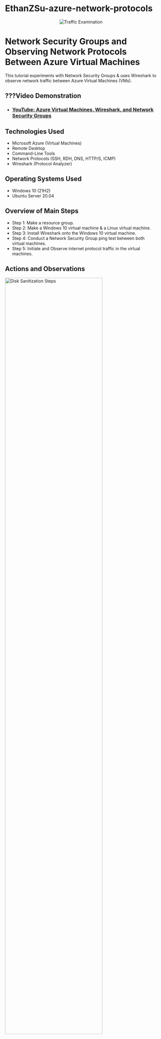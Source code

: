 # EthanZSu-azure-network-protocols

<p align="center">
<img src="https://i.imgur.com/7Go3II0.png" alt="Traffic Examination"/>
</p>

<h1>Network Security Groups and Observing Network Protocols Between Azure Virtual Machines</h1>
This tutorial experiments with Network Security Groups & uses Wireshark to observe network traffic between Azure Virtual Machines (VMs). <br />


<h2>???Video Demonstration</h2>

- ### [YouTube: Azure Virtual Machines, Wireshark, and Network Security Groups](https://www.youtube.com)

<h2>Technologies Used</h2>

- Microsoft Azure (Virtual Machines)
- Remote Desktop
- Command-Line Tools
- Network Protocols (SSH, RDH, DNS, HTTP/S, ICMP)
- Wireshark (Protocol Analyzer)

<h2>Operating Systems Used </h2>

- Windows 10 (21H2)
- Ubuntu Server 20.04

<h2>Overview of Main Steps</h2>

- Step 1: Make a resource group.
- Step 2: Make a Windows 10 virtual machine & a Linux virtual machine.
- Step 3: Install Wireshark onto the Windows 10 virtual machine.
- Step 4: Conduct a Network Security Group ping test between both virtual machines.
- Step 5: Initiate and Observe internet protocol traffic in the virtual machines.

<h2>Actions and Observations</h2>

<p>
<img src="https://github.com/EthanZSu/EthanZSu-azure-network-protocols/assets/168872181/6c31fed9-4ab9-4795-816f-13edd6838d8e" height="80%" width="80%" alt="Disk Sanitization Steps"/>
</p>
<p>
First, a new resource group must be made where the virtual machines will be placed  in.
  <br />
In the top search bar search: resource group and then in top left click "create".
  <br />
  <br />
Name the new resource group.
  <br />
Also select which subscription account to place the resource group under.
  <br />
And pick which geographic region you want the resource group in.
  <br />
  <br />
Then create the resource group.
</p>
<br />



<p>
<img src="https://github.com/EthanZSu/EthanZSu-azure-network-protocols/assets/168872181/8c1adcb6-557f-4cd4-8a9a-786b3b190ebb" height="80%" width="80%" alt="Disk Sanitization Steps"/>
</p>
<p>
In the top search bar search: virtual machines, then click "create", then "Azure Virtual Machine".
  <br />
  <br />
For the 1st virtual machine: Select a subsciption account, the resource group just made, & the geographic region you want the VM in.
  <br />
Name this 1st VM.
  <br />
The above redundancy & security settings will suffice.
  <br />
The image (VM's operating system) will be Windows 10 Pro, ver. 22H2
  <br />
VM architecture x64 will suffice.
</p>
<br />



<p>
<img src="https://github.com/EthanZSu/EthanZSu-azure-network-protocols/assets/168872181/29c94b50-3323-4cd5-8cb1-0155d9b5374a" height="80%" width="80%" alt="Disk Sanitization Steps"/>
</p>
<p>
Select size "2 vcpus" (2 virtual CPU's).
  <br />
Set up administrator account info for the VM: the username & password.
  <br />
Public inbound ports must allow selected ports, and allow RDP 3389 (for remote desktop to the VM).
  <br />
Scroll down & confirm you have the appropriate Windows 10/11 license.
</p>
<br />



<p>
<img src="https://github.com/EthanZSu/EthanZSu-azure-network-protocols/assets/168872181/05628e00-4509-44f8-b883-f91b1bb2397c" height="80%" width="80%" alt="Disk Sanitization Steps"/>
</p>
<p>
At the bottom click Next:Disks, then at the bottom again, click Next:Networking.
  <br />
  <br />
For this 1st VM, the virtual network, subnet, & public IP will be automatically made.
  <br />
For the NIC network security group select "basic".
  <br />
Public inbound ports must allow selected ports, and allow RDP 3389 (for remote desktop to the VM).
  <br />
Scrolling down, enable accelerated networking & select no load balancing.
  <br />
  <br />
Finally, Create this 1st VM.
  <br />
Note that Azure may take 5 minutes to deploy the VM.
</p>
<br />



<p>
<img src="https://github.com/EthanZSu/EthanZSu-azure-network-protocols/assets/168872181/fac7bc91-962a-4eb1-8841-48925ad1dd57" height="80%" width="80%" alt="Disk Sanitization Steps"/>
</p>
<p>
You must wait ~5 minutes before making the 2nd VM (so the 2nd VM can be placed in the same network as the 1st).
  <br />
In the top search bar search: virtual machines, then in top left click "create", then "Azure Virtual Machine".
  <br />
  <br />
For this 2nd virtual machine: the subsciption account, resource group, & the geographic region should match the 1st VM's.
  <br />
Name this 2st VM.
  <br />
The above redundancy & security settings will suffice.
  <br />
The image (VM's operating system) will be Ubuntu Server 20.04
  <br />
VM architecture x64 will suffice.
</p>
<br />



<p>
<img src="https://github.com/EthanZSu/EthanZSu-azure-network-protocols/assets/168872181/e0193885-d8d3-4c77-82c5-de369e06e15a" height="80%" width="80%" alt="Disk Sanitization Steps"/>
</p>
<p>
Select size "2 vcpus" (2 virtual CPU's).
  <br />
Select authentication type: password.
  <br />
Set up administrator account info for the VM: the username & password.
  <br />
Public inbound ports must allow selected ports, and allow SSH 22 (for typing a remote command line to the VM).
</p>
<br />



<p>
<img src="https://github.com/EthanZSu/EthanZSu-azure-network-protocols/assets/168872181/9e8e0693-636f-420e-aaa5-267d2e9f8f39" height="80%" width="80%" alt="Disk Sanitization Steps"/>
</p>
At the bottom click Next:Disks, then at the bottom again, click Next:Networking.
  <br />
  <br />
For the 2nd VM, the virtual network must match the 1st VM's.
  <br />
The subnet, & public IP will be automatically made.
  <br />
For the NIC network security group select "basic".
  <br />
Public inbound ports must allow selected ports, and allow SSH 22 (for typing a remote command line to the VM).
  <br />
Scrolling down, enable accelerated networking & select no load balancing.
  <br />
  <br />
Finally, Create this 2nd VM.
  <br />
Note that Azure may take 5 minutes to deploy the VM.
<p>
  <br />


<p>
<img src="https://github.com/EthanZSu/EthanZSu-azure-network-protocols/assets/168872181/69629cdd-0cd4-41a3-bee8-35401aae7f1c" height="80%" width="80%" alt="Disk Sanitization Steps"/>
</p>
<p>
In your Windows computer bottom search bar type: Remote Desktop Connection.
  <br />
In the top center search bar search: Virtual Machines.
  <br />
Select the Windows VM.
  <br />
Copy the Public IP address on the right side into the Remote Desktop Connection & Connect.
  <br />
Enter the administrator account credentials for the VM: the username & password.
</p>
<br />



<p>
<img src="https://github.com/EthanZSu/EthanZSu-azure-network-protocols/assets/168872181/6badce6b-9266-484e-bcda-c518839ca625" height="80%" width="80%" alt="Disk Sanitization Steps"/>
</p>
<p>
Click "yes" on the pop-up.
</p>
<br />



<p>
<img src="https://github.com/EthanZSu/EthanZSu-azure-network-protocols/assets/168872181/e5f17491-cd13-4f1f-aae8-e10d06d17f00" height="150%" width="80%" alt="Disk Sanitization Steps"/>
</p>
<p>
In the event you see this pop-up "mtsc.exe - Entry Point Not Found",
  <br />
Drag the pop-up to the top right corner & quickly exit it & the remote desktop window.
  <br />
If the pop-up is still there, simply click "OK".
  <br />
  <br />
You must then repeat the steps from the previous 2 pictures to use Remote Dektop to access your Windows VM. 
</p>
<br />



<p>
<img src="https://github.com/EthanZSu/EthanZSu-azure-network-protocols/assets/168872181/53752c9d-3d12-406a-8bd4-afd176f117e7" height="80%" width="80%" alt="Disk Sanitization Steps"/>
</p>
<p>
Select "No" to all the privacy setting (as none of those features will be needed).
<br />
Then accept.
<br />
On the right click "yes" to the network pop-up "do you want... your PC to be discoverable by other... devices on this network?"
</p>
<br />



<p>
<img src="https://github.com/EthanZSu/EthanZSu-azure-network-protocols/assets/168872181/f719dad4-a1e0-4cff-9a3f-64eec8d693f8" height="80%" width="80%" alt="Disk Sanitization Steps"/>
</p>
<p>
If there is any Windows promotional pop-up, exit it.
  <br />
Decline all Windows offers to sign in & bring your data (because this project is temporary & requires none of that sign-up).

</p>
<br />



<p>
<img src="https://github.com/EthanZSu/EthanZSu-azure-network-protocols/assets/168872181/48fdecf6-a66c-4371-aa08-832fb3aea4bc" height="80%" width="80%" alt="Disk Sanitization Steps"/>
</p>
<p>
Open Microsoft Edge web browser.
  <br />
In the top search bar search "wireshark download" & go to the wireshark.org site.
</p>
<br />



<p>
<img src="https://github.com/EthanZSu/EthanZSu-azure-network-protocols/assets/168872181/ee17dc94-c4e3-4261-8579-51b28a08098b" height="80%" width="80%" alt="Disk Sanitization Steps"/>
</p>
<p>
Download Windows x64 Installer from the latest Stable Release Version.
  <br />
Once it's finished downloading, open the file.
  <br /> 
Minimize the window.
</p>
<br />



<p>
<img src="https://github.com/EthanZSu/EthanZSu-azure-network-protocols/assets/168872181/6ebd9af3-10ca-47f8-af9f-a6172dbcaf26" height="80%" width="80%" alt="Disk Sanitization Steps"/>
</p>
<p>
Select "Next", "Noted", keep selecting "Next", then "Install"
</p>
<br />



<p>
<img src="https://github.com/EthanZSu/EthanZSu-azure-network-protocols/assets/168872181/4444c361-097e-4f3c-acb0-1da59e2b1281" height="80%" width="80%" alt="Disk Sanitization Steps"/>
</p>
<p>
Select "I Agree", "Install", "Next", "Finish", "Next", "Finish".
</p>
<br />



<p>
<img src="https://github.com/EthanZSu/EthanZSu-azure-network-protocols/assets/168872181/e2c49c58-f3a8-4c54-8ffa-39e398584583" height="80%" width="80%" alt="Disk Sanitization Steps"/>
</p>
<p>
Exit the web browser windows.
  <br />
In the bottom taskbar search "wireshark".
</p>
<br />



<p>
<img src="https://github.com/EthanZSu/EthanZSu-azure-network-protocols/assets/168872181/e02d8fc5-641e-45f5-80d1-85c31af3a71b" height="80%" width="80%" alt="Disk Sanitization Steps"/>
</p>
<p>
Click "Ethernet" & you will see the contant traffic between the Windows VM & the Internet.
</p>
<br />



<p>
<img src="https://github.com/EthanZSu/EthanZSu-azure-network-protocols/assets/168872181/f9eda5ed-fbf0-4a78-a198-4e86a443b6f3" height="80%" width="80%" alt="Disk Sanitization Steps"/>
</p>
<p>
In Wireshark, at the top filter for "icmp".
  <br />
  <br />
Back to Azure, search for "virtual machines", select  your Linux VM, scroll down & copy the private IP on the right side.
  <br />
In Remote Desktop, from your taskbar open Windows Powershell.
  <br />
In Powershell type: ping, then paste your Linux VM private IP, & hit ENTER.
  <br />
  <br />
WARNING: if the ping "times out",  you maybe pinged with the Linux Public IP instead of the Private IP.
  <br />
WARNING: if the ping doesn't work, you maybe didn't wait long enough before making the Linux VM 
  (so the Linux VM may not be on the same virtual network as the Windows VM).
  <br />
  <br />
In Wireshark, you see the traffic between both VM's as the Windows VM pings, & the Linux replies.
  <br />
In Powerhell, you see the Windows VM received 4 replies from the Linux VM.
</p>
<br />



<p>
<img src="https://i.imgur.com/DJmEXEB.png" height="80%" width="80%" alt="Disk Sanitization Steps"/>
</p>
<p>
Lorem ipsum dolor sit amet, consectetur adipiscing elit, sed do eiusmod tempor incididunt ut labore et dolore magna aliqua. Ut enim ad minim veniam, quis nostrud exercitation ullamco laboris nisi ut aliquip ex ea commodo consequat. Duis aute irure dolor in reprehenderit in voluptate velit esse cillum dolore eu fugiat nulla pariatur.
</p>
<br />



<p>
<img src="https://i.imgur.com/DJmEXEB.png" height="80%" width="80%" alt="Disk Sanitization Steps"/>
</p>
<p>
Lorem ipsum dolor sit amet, consectetur adipiscing elit, sed do eiusmod tempor incididunt ut labore et dolore magna aliqua. Ut enim ad minim veniam, quis nostrud exercitation ullamco laboris nisi ut aliquip ex ea commodo consequat. Duis aute irure dolor in reprehenderit in voluptate velit esse cillum dolore eu fugiat nulla pariatur.
</p>
<br />



<p>
<img src="https://i.imgur.com/DJmEXEB.png" height="80%" width="80%" alt="Disk Sanitization Steps"/>
</p>
<p>
Lorem ipsum dolor sit amet, consectetur adipiscing elit, sed do eiusmod tempor incididunt ut labore et dolore magna aliqua. Ut enim ad minim veniam, quis nostrud exercitation ullamco laboris nisi ut aliquip ex ea commodo consequat. Duis aute irure dolor in reprehenderit in voluptate velit esse cillum dolore eu fugiat nulla pariatur.
</p>
<br />
